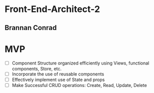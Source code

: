 # Front-End-Architect-2
## Brannan Conrad

# MVP

- [ ] Component Structure organized efficiently using Views, functional components, Store, etc.
- [ ] Incorporate the use of reusable components
- [ ] Effectively implement use of State and props
- [ ] Make Successful CRUD operations: Create, Read, Update, Delete
